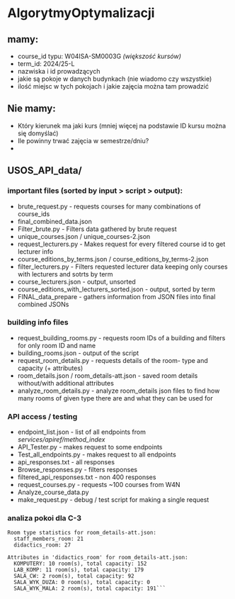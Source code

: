 # AlgorytmyOptymalizacji



## mamy:
- course_id typu: W04ISA-SM0003G *(większość kursów)*
- term_id: 2024/25-L
- nazwiska i id prowadzących
- jakie są pokoje w danych budynkach (nie wiadomo czy wszystkie)
- ilość miejsc w tych pokojach i jakie zajęcia można tam prowadzić

## Nie mamy:
- Który kierunek ma jaki kurs (mniej więcej na podstawie ID kursu można się domyślać)
- Ile powinny trwać zajęcia w semestrze/dniu?
- 



## USOS_API_data/
### important files (sorted by input > script > output):
- brute_request.py - requests courses for many combinations of course_ids
- final_combined_data.json
- Filter_brute.py - Filters data gathered by brute request
- unique_courses.json / unique_courses-2.json
- request_lecturers.py - Makes request for every filtered course id to get lecturer info
- course_editions_by_terms.json / course_editions_by_terms-2.json
- filter_lecturers.py - Filters requested lecturer data keeping only courses with lecturers and sotrts by term
- course_lecturers.json - output, unsorted
- course_editions_with_lecturers_sorted.json - output, sorted by term
- FINAL_data_prepare - gathers information from JSON files into final combined JSONs
### building info files
- request_building_rooms.py - requests room IDs of a building and filters for only room ID and name
- building_rooms.json - output of the script
- request_room_details.py - requests details of the room- type and capacity (+ attributes)
- room_details.json / room_details-att.json - saved room details without/with additional attributes
- analyze_room_details.py - analyze room_details json files to find how many rooms of given type there are and what they can be used for

### API access / testing
- endpoint_list.json - list of all endpoints from *services/apiref/method_index*
- API_Tester.py - makes request to some endpoints
- Test_all_endpoints.py - makes request to all endpoints
- api_responses.txt - all responses
- Browse_responses.py - filters responses
- filtered_api_responses.txt - non 400 responses
- request_courses.py - requests ~100 courses from W4N
- Analyze_course_data.py
- make_request.py - debug / test script for making a single request

### analiza pokoi dla C-3

```
Room type statistics for room_details-att.json:
  staff_members_room: 21
  didactics_room: 27

Attributes in 'didactics_room' for room_details-att.json:
  KOMPUTERY: 10 room(s), total capacity: 152
  LAB_KOMP: 11 room(s), total capacity: 179
  SALA_CW: 2 room(s), total capacity: 92
  SALA_WYK_DUZA: 0 room(s), total capacity: 0
  SALA_WYK_MALA: 2 room(s), total capacity: 191```